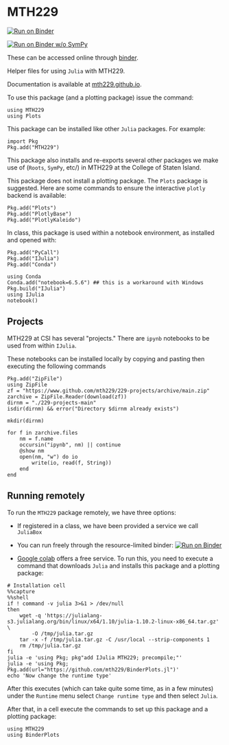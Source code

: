 # MTH229

[![Run on Binder](https://mybinder.org/badge_logo.svg)](https://mybinder.org/v2/gh/mth229/229-projects/lite?labpath=blank-notebook.ipynb)

[![Run on Binder w/o SymPy](https://mybinder.org/badge_logo.svg)](https://mybinder.org/v2/gh/jverzani/MTH229Lite.jl/main?labpath=blank-notebook.ipynb)




These can be accessed online through [binder](https://mybinder.org/v2/gh/mth229/229-projects/master).


Helper files for using `Julia` with MTH229.

Documentation is available at [mth229.github.io](https://mth229.github.io/).

To use this package (and a plotting package) issue the command:

```noeval
using MTH229
using Plots
```


This package can be installed like other `Julia` packages. For example:

```noeval
import Pkg
Pkg.add("MTH229")
```

This package also installs and re-exports several other packages we make use of (`Roots`, `SymPy`, etc/) in  MTH229 at the College of Staten Island.

This package does not install a plotting package. The `Plots` package is suggested. Here are some commands to ensure the interactive `plotly` backend is available:

```noeval
Pkg.add("Plots")
Pkg.add("PlotlyBase")
Pkg.add("PlotlyKaleido")
```

In class, this package is used within a notebook environment, as installed and opened with:

```noeval
Pkg.add("PyCall")
Pkg.add("IJulia")
Pkg.add("Conda")

using Conda
Conda.add("notebook=6.5.6") ## this is a workaround with Windows
Pkg.build("IJulia")
using IJulia
notebook()
```

## Projects

MTH229 at CSI has several "projects." There are `ipynb` notebooks to be used from within `IJulia`.

These notebooks can be installed locally by copying and pasting then executing the following commands

```
Pkg.add("ZipFile")
using ZipFile
zf = "https://www.github.com/mth229/229-projects/archive/main.zip"
zarchive = ZipFile.Reader(download(zf))
dirnm = "./229-projects-main"
isdir(dirnm) && error("Directory $dirnm already exists")

mkdir(dirnm)

for f in zarchive.files
    nm = f.name
    occursin("ipynb", nm) || continue
    @show nm
    open(nm, "w") do io
        write(io, read(f, String))
    end
end
```

## Running remotely

To run the `MTH229` package remotely, we have three options:

* If registered in a class, we have been provided a service we call `JuliaBox`

* You can run freely through the resource-limited binder: [![Run on Binder](https://mybinder.org/badge_logo.svg)](https://mybinder.org/v2/gh/mth229/229-projects/lite?labpath=blank-notebook.ipynb)

* [Google colab](https://colab.research.google.com/) offers a free service. To run this, you need to execute a command that downloads `Julia` and installs this package and a plotting package:

```
# Installation cell
%%capture
%%shell
if ! command -v julia 3>&1 > /dev/null
then
    wget -q 'https://julialang-s3.julialang.org/bin/linux/x64/1.10/julia-1.10.2-linux-x86_64.tar.gz' \
        -O /tmp/julia.tar.gz
    tar -x -f /tmp/julia.tar.gz -C /usr/local --strip-components 1
    rm /tmp/julia.tar.gz
fi
julia -e 'using Pkg; pkg"add IJulia MTH229; precompile;"'
julia -e 'using Pkg; Pkg.add(url="https://github.com/mth229/BinderPlots.jl")'
echo 'Now change the runtime type'
```

After this executes (which can take quite some time, as in a few minutes) under the `Runtime` menu select `Change runtime type` and then select `Julia`.

After that, in a cell execute the commands to set up this package and a plotting package:

```
using MTH229
using BinderPlots
```
